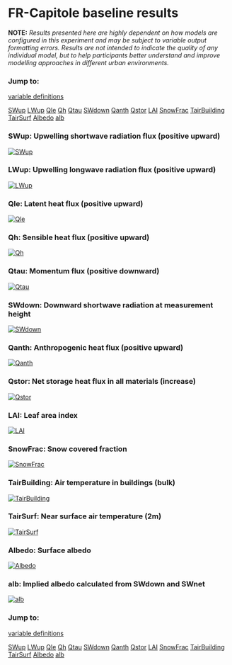 # FR-Capitole baseline results

**NOTE:** *Results presented here are highly dependent on how models are configured in this experiment and may be subject to variable output formatting errors. Results are not intended to indicate the quality of any individual model, but to help participants better understand and improve modelling approaches in different urban environments.*

### Jump to:
[variable definitions](../modelattrs/variable_definitions.md)

[SWup](#swup)
[LWup](#lwup)
[Qle](#qle)
[Qh](#qh)
[Qtau](#qtau)
[SWdown](#swdown)
[Qanth](#qanth)
[Qstor](#qstor)
[LAI](#lai)
[SnowFrac](#snowfrac)
[TairBuilding](#tairbuilding)
[TairSurf](#tairsurf)
[Albedo](#albedo)
[alb](#alb)

### <a name="swup"></a>SWup: Upwelling shortwave radiation flux (positive upward)
[![SWup](FR-Capitole_baseline_SWup.png)](FR-Capitole_baseline_SWup.png)

### <a name="lwup"></a>LWup: Upwelling longwave radiation flux (positive upward)
[![LWup](FR-Capitole_baseline_LWup.png)](FR-Capitole_baseline_LWup.png)

### <a name="qle"></a>Qle: Latent heat flux (positive upward)
[![Qle](FR-Capitole_baseline_Qle.png)](FR-Capitole_baseline_Qle.png)

### <a name="qh"></a>Qh: Sensible heat flux (positive upward)
[![Qh](FR-Capitole_baseline_Qh.png)](FR-Capitole_baseline_Qh.png)

### <a name="qtau"></a>Qtau: Momentum flux (positive downward)
[![Qtau](FR-Capitole_baseline_Qtau.png)](FR-Capitole_baseline_Qtau.png)

### <a name="swdown"></a>SWdown: Downward shortwave radiation at measurement height
[![SWdown](FR-Capitole_baseline_SWdown.png)](FR-Capitole_baseline_SWdown.png)

### <a name="qanth"></a>Qanth: Anthropogenic heat flux (positive upward)
[![Qanth](FR-Capitole_baseline_Qanth.png)](FR-Capitole_baseline_Qanth.png)

### <a name="qstor"></a>Qstor: Net storage heat flux in all materials (increase)
[![Qstor](FR-Capitole_baseline_Qstor.png)](FR-Capitole_baseline_Qstor.png)

### <a name="lai"></a>LAI: Leaf area index
[![LAI](FR-Capitole_baseline_LAI.png)](FR-Capitole_baseline_LAI.png)

### <a name="snowfrac"></a>SnowFrac: Snow covered fraction
[![SnowFrac](FR-Capitole_baseline_SnowFrac.png)](FR-Capitole_baseline_SnowFrac.png)

### <a name="tairbuilding"></a>TairBuilding: Air temperature in buildings (bulk)
[![TairBuilding](FR-Capitole_baseline_TairBuilding.png)](FR-Capitole_baseline_TairBuilding.png)

### <a name="tairsurf"></a>TairSurf: Near surface air temperature (2m)
[![TairSurf](FR-Capitole_baseline_TairSurf.png)](FR-Capitole_baseline_TairSurf.png)

### <a name="albedo"></a>Albedo: Surface albedo
[![Albedo](FR-Capitole_baseline_Albedo.png)](FR-Capitole_baseline_Albedo.png)

### <a name="alb"></a>alb: Implied albedo calculated from SWdown and SWnet
[![alb](FR-Capitole_baseline_alb.png)](FR-Capitole_baseline_alb.png)


### Jump to:
[variable definitions](../modelattrs/variable_definitions.md)

[SWup](#swup)
[LWup](#lwup)
[Qle](#qle)
[Qh](#qh)
[Qtau](#qtau)
[SWdown](#swdown)
[Qanth](#qanth)
[Qstor](#qstor)
[LAI](#lai)
[SnowFrac](#snowfrac)
[TairBuilding](#tairbuilding)
[TairSurf](#tairsurf)
[Albedo](#albedo)
[alb](#alb)

